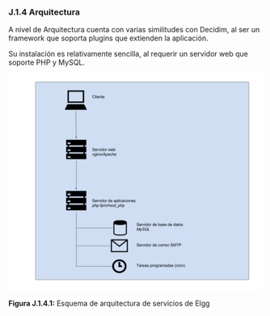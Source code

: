 ### J.1.4 Arquitectura

A nivel de Arquitectura cuenta con varias similitudes con Decidim, al ser un framework que soporta plugins que extienden la aplicación. 

Su instalación es relativamente sencilla, al requerir un servidor web que soporte PHP y MySQL. 

 ![image alt text](image_1.png)

**Figura J.1.4.1:** Esquema de arquitectura de servicios de Elgg


